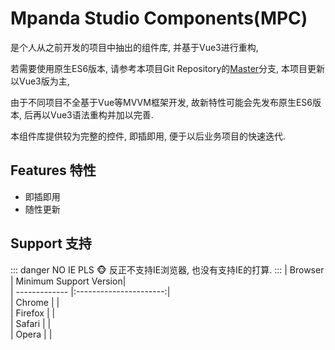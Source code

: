 # Mpanda Studio Components(MPC)
是个人从之前开发的项目中抽出的组件库, 并基于Vue3进行重构, 

若需要使用原生ES6版本, 请参考本项目Git Repository的[Master](https://github.com/HamHwong/MPC/tree/master)分支, 本项目更新以Vue3版为主, 

由于不同项目不全基于Vue等MVVM框架开发, 故新特性可能会先发布原生ES6版本, 后再以Vue3语法重构并加以完善.

本组件库提供较为完整的控件, 即插即用, 便于以后业务项目的快速迭代.
## Features 特性
* 即插即用
* 随性更新
## Support 支持
::: danger  NO IE PLS
:monkey_face: 反正不支持IE浏览器, 也没有支持IE的打算.
:::
| Browser       | Minimum Support Version|  
| ------------- |:----------------------:|  
| Chrome        |                        |  
| Firefox       |                        |   
| Safari        |                        |    
| Opera         |                        |    